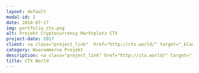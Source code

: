 ```yaml
---
layout: default
modal-id: 2
date: 2014-07-17
img: portfolio_ctx.png
alt: Projekt Cryptocurrency Marktplatz CTX
project-date: 2017
client: <a class="project_link"  href="http://ctx.world/" target="_blank">CTX Marktplatz</a>
category: Woocommerce Projekt
description: <a class="project_link" href="http://ctx.world/" target="_blank"> CTX World</a> ist ein Cryptocurrency Online-Shop und gleichzeitg ein Online Marktplatz. Es gibt auch aktuelle Informationen zu Kryptowährungen, Mining und noch mehr. Meine Aufgabe war der Relaunch der bestehenden Website inklusive neuem Responsive Design und Verbesserung der allgemeinen Usability. Dafür wurde eine neue Serverumgebung geschaffen, der Content komplett neu aufbereitet, ergänzt und ein neues Responsive Design entwickelt.
title: CTX World
---
```

